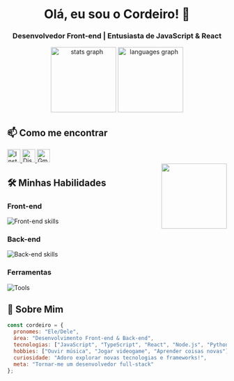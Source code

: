 <h1 align="center">Olá, eu sou o Cordeiro! 👋</h1>
<h3 align="center">Desenvolvedor Front-end | Entusiasta de JavaScript & React</h3>

<div align="center">
  <img src="https://github-readme-stats.vercel.app/api?username=Corder03&hide_title=false&hide_rank=false&show_icons=true&include_all_commits=true&count_private=true&disable_animations=false&theme=algolia&locale=en&hide_border=false" height="150" alt="stats graph"  />
  <img src="https://github-readme-stats.vercel.app/api/top-langs?username=Corder03&locale=en&hide_title=false&layout=compact&card_width=320&langs_count=5&theme=algolia&hide_border=false" height="150" alt="languages graph"  />
</div>

###

## 📫 Como me encontrar

<div align="left">
  <a href="https://www.instagram.com/cordeiro.mp3/" target="_blank">
    <img src="https://img.shields.io/badge/Instagram-E4405F?style=for-the-badge&logo=instagram&logoColor=white" height="30" alt="Instagram" />
  </a>
  <a href="https://discord.com/users/Cordeiro.Mp3" target="_blank">
    <img src="https://img.shields.io/badge/Discord-5865F2?style=for-the-badge&logo=discord&logoColor=white" height="30" alt="Discord" />
  </a>
  <a href="mailto:cordeiro234311@gmail.com">
    <img src="https://img.shields.io/badge/Gmail-D14836?style=for-the-badge&logo=gmail&logoColor=white" height="30" alt="Gmail" />
  </a>
</div>



<!-- Substitua o src abaixo pelo link da sua foto ou gif -->
<img align="right" height="150" src="https://i.imgur.com/rFrPDwn.gif"/>



###

## 🛠️ Minhas Habilidades

<div align="left">
  <h3>Front-end</h3>
  <img src="https://skillicons.dev/icons?i=html,css,js,ts,react,tailwind,styledcomponents" alt="Front-end skills" />
  
  <h3>Back-end</h3>
  <img src="https://skillicons.dev/icons?i=nodejs,python,express,mongodb" alt="Back-end skills" />
  
  <h3>Ferramentas</h3>
  <img src="https://skillicons.dev/icons?i=git,github,vscode,figma,linux" alt="Tools" />
</div>




## 🎵 Sobre Mim

```javascript
const cordeiro = {
  pronomes: "Ele/Dele",
  área: "Desenvolvimento Front-end & Back-end",
  tecnologias: ["JavaScript", "TypeScript", "React", "Node.js", "Python"],
  hobbies: ["Ouvir música", "Jogar videogame", "Aprender coisas novas"],
  curiosidade: "Adoro explorar novas tecnologias e frameworks!",
  meta: "Tornar-me um desenvolvedor full-stack"
};
```
